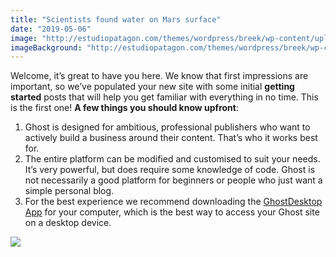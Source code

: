 ```yaml
---
title: "Scientists found water on Mars surface"
date: "2019-05-06"
image: "http://estudiopatagon.com/themes/wordpress/breek/wp-content/uploads/2019/06/483797-PGTKAX-720-600x450.jpg"
imageBackground: "http://estudiopatagon.com/themes/wordpress/breek/wp-content/uploads/2019/06/483797-PGTKAX-720-600x450.jpg"
---
```


Welcome, it’s great to have you here.
We know that first impressions are important, so we’ve populated your new site with some initial&nbsp;**getting started**&nbsp;posts that will help you get familiar with everything in no time. This is the first one!
        **A few things you should know upfront**:
        
1. Ghost is designed for ambitious, professional publishers who want to actively build a business around their content. That’s who it works best for.
2. The entire platform can be modified and customised to suit your needs. It’s very powerful, but does require some knowledge of code. Ghost is not necessarily a good platform for beginners or people who just want a simple personal blog.
3. For the best experience we recommend downloading the&nbsp;[GhostDesktop App](https://ghost.org/downloads/) for your computer, which is the best way to access your Ghost site on a desktop device.    
      
![](http://estudiopatagon.com/themes/wordpress/breek/wp-content/uploads/2019/06/BACKGROUND-02-1024x682.jpg)